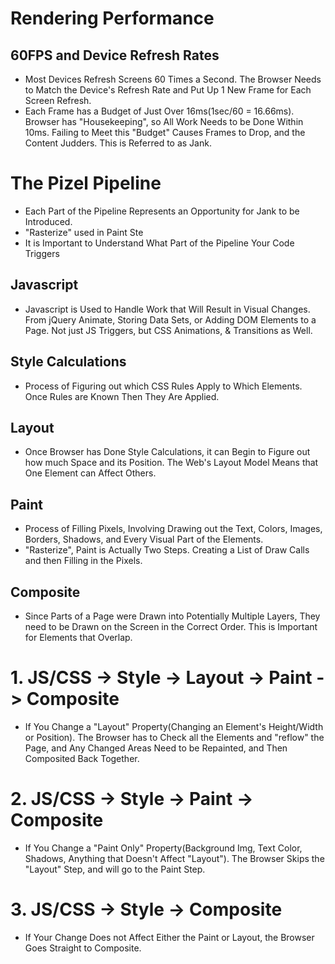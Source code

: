 # Rendering Performance

## 60FPS and Device Refresh Rates
- Most Devices Refresh Screens 60 Times a Second. The Browser Needs to Match the Device's Refresh Rate and Put Up 1 New Frame for Each Screen Refresh.
- Each Frame has a Budget of Just Over 16ms(1sec/60 = 16.66ms). Browser has "Housekeeping", so All Work Needs to be Done Within 10ms. Failing to Meet this "Budget" Causes Frames to Drop, and the Content Judders. This is Referred to as Jank.

# The Pizel Pipeline
- Each Part of the Pipeline Represents an Opportunity for Jank to be Introduced.
- "Rasterize" used in Paint Ste
- It is Important to Understand What Part of the Pipeline Your Code Triggers

## Javascript
- Javascript is Used to Handle Work that Will Result in Visual Changes. From jQuery Animate, Storing Data Sets, or Adding DOM Elements to a Page. Not just JS Triggers, but CSS Animations, & Transitions as Well.

## Style Calculations
- Process of Figuring out which CSS Rules Apply to Which Elements. Once Rules are Known Then They Are Applied.

## Layout
- Once Browser has Done Style Calculations, it can Begin to Figure out how much Space and its Position. The Web's Layout Model Means that One Element can Affect Others.

## Paint
- Process of Filling Pixels, Involving Drawing out the Text, Colors, Images, Borders, Shadows, and Every Visual Part of the Elements.
- "Rasterize", Paint is Actually Two Steps. Creating a List of Draw Calls and then Filling in the Pixels.

## Composite
- Since Parts of a Page were Drawn into Potentially Multiple Layers,
They need to be Drawn on the Screen in the Correct Order. This is Important for Elements that Overlap.

# 1. JS/CSS -> Style -> Layout -> Paint -> Composite
- If You Change a "Layout" Property(Changing an Element's Height/Width or Position). The Browser has to Check all the Elements and "reflow" the Page, and Any Changed Areas Need to be Repainted, and Then Composited Back Together.

# 2. JS/CSS -> Style -> Paint -> Composite
- If You Change a "Paint Only" Property(Background Img, Text Color, Shadows, Anything that Doesn't Affect "Layout"). The Browser Skips the "Layout" Step, and will go to the Paint Step.

# 3. JS/CSS -> Style -> Composite
- If Your Change Does not Affect Either the Paint or Layout, the Browser Goes Straight to Composite.
